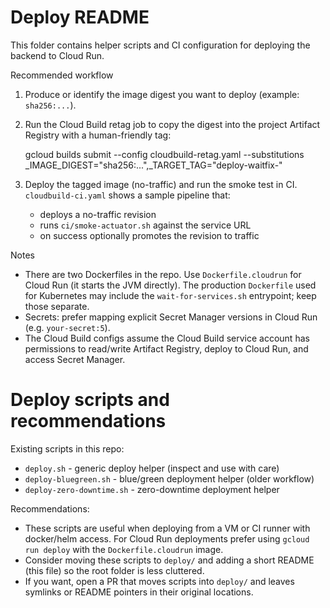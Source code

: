# Deploy README

This folder contains helper scripts and CI configuration for deploying the backend to Cloud Run.

Recommended workflow
1. Produce or identify the image digest you want to deploy (example: `sha256:...`).
2. Run the Cloud Build retag job to copy the digest into the project Artifact Registry with a human-friendly tag:

   gcloud builds submit --config cloudbuild-retag.yaml --substitutions _IMAGE_DIGEST="sha256:...",_TARGET_TAG="deploy-waitfix-<short>"

3. Deploy the tagged image (no-traffic) and run the smoke test in CI. `cloudbuild-ci.yaml` shows a sample pipeline that:
   - deploys a no-traffic revision
   - runs `ci/smoke-actuator.sh` against the service URL
   - on success optionally promotes the revision to traffic

Notes
- There are two Dockerfiles in the repo. Use `Dockerfile.cloudrun` for Cloud Run (it starts the JVM directly). The production `Dockerfile` used for Kubernetes may include the `wait-for-services.sh` entrypoint; keep those separate.
- Secrets: prefer mapping explicit Secret Manager versions in Cloud Run (e.g. `your-secret:5`).
- The Cloud Build configs assume the Cloud Build service account has permissions to read/write Artifact Registry, deploy to Cloud Run, and access Secret Manager.
# Deploy scripts and recommendations

Existing scripts in this repo:

- `deploy.sh` - generic deploy helper (inspect and use with care)
- `deploy-bluegreen.sh` - blue/green deployment helper (older workflow)
- `deploy-zero-downtime.sh` - zero-downtime deployment helper

Recommendations:

- These scripts are useful when deploying from a VM or CI runner with docker/helm access. For Cloud Run deployments prefer using `gcloud run deploy` with the `Dockerfile.cloudrun` image.
- Consider moving these scripts to `deploy/` and adding a short README (this file) so the root folder is less cluttered.
- If you want, open a PR that moves scripts into `deploy/` and leaves symlinks or README pointers in their original locations.
